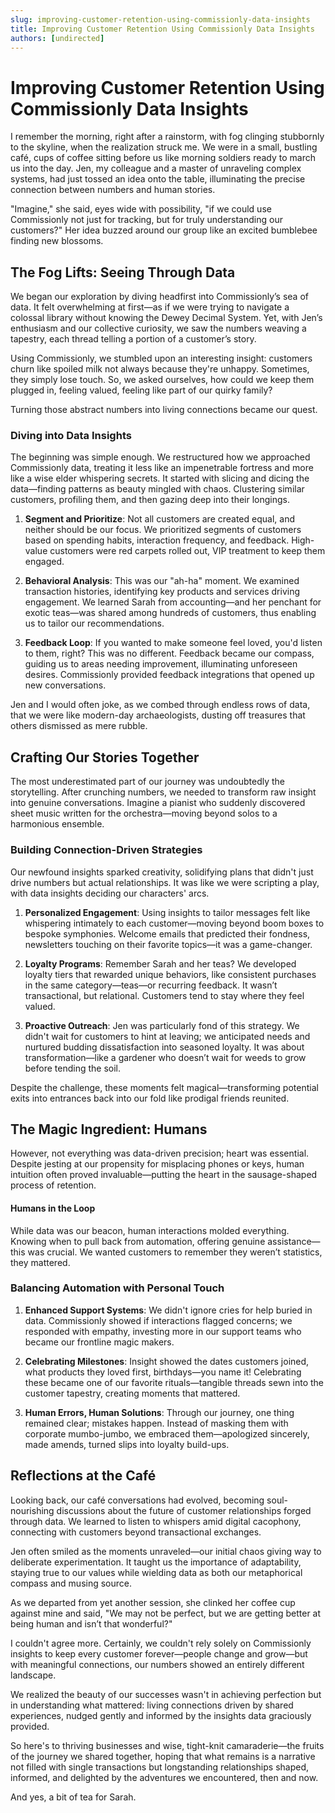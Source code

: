 ```yaml
---
slug: improving-customer-retention-using-commissionly-data-insights
title: Improving Customer Retention Using Commissionly Data Insights
authors: [undirected]
---
```



# Improving Customer Retention Using Commissionly Data Insights

I remember the morning, right after a rainstorm, with fog clinging stubbornly to the skyline, when the realization struck me. We were in a small, bustling café, cups of coffee sitting before us like morning soldiers ready to march us into the day. Jen, my colleague and a master of unraveling complex systems, had just tossed an idea onto the table, illuminating the precise connection between numbers and human stories.

"Imagine," she said, eyes wide with possibility, "if we could use Commissionly not just for tracking, but for truly understanding our customers?" Her idea buzzed around our group like an excited bumblebee finding new blossoms.

## The Fog Lifts: Seeing Through Data

We began our exploration by diving headfirst into Commissionly’s sea of data. It felt overwhelming at first—as if we were trying to navigate a colossal library without knowing the Dewey Decimal System. Yet, with Jen’s enthusiasm and our collective curiosity, we saw the numbers weaving a tapestry, each thread telling a portion of a customer’s story.

Using Commissionly, we stumbled upon an interesting insight: customers churn like spoiled milk not always because they're unhappy. Sometimes, they simply lose touch. So, we asked ourselves, how could we keep them plugged in, feeling valued, feeling like part of our quirky family?

Turning those abstract numbers into living connections became our quest.

### Diving into Data Insights

The beginning was simple enough. We restructured how we approached Commissionly data, treating it less like an impenetrable fortress and more like a wise elder whispering secrets. It started with slicing and dicing the data—finding patterns as beauty mingled with chaos. Clustering similar customers, profiling them, and then gazing deep into their longings.

1. **Segment and Prioritize**: Not all customers are created equal, and neither should be our focus. We prioritized segments of customers based on spending habits, interaction frequency, and feedback. High-value customers were red carpets rolled out, VIP treatment to keep them engaged.

2. **Behavioral Analysis**: This was our "ah-ha" moment. We examined transaction histories, identifying key products and services driving engagement. We learned Sarah from accounting—and her penchant for exotic teas—was shared among hundreds of customers, thus enabling us to tailor our recommendations. 

3. **Feedback Loop**: If you wanted to make someone feel loved, you'd listen to them, right? This was no different. Feedback became our compass, guiding us to areas needing improvement, illuminating unforeseen desires. Commissionly provided feedback integrations that opened up new conversations.

Jen and I would often joke, as we combed through endless rows of data, that we were like modern-day archaeologists, dusting off treasures that others dismissed as mere rubble.

## Crafting Our Stories Together

The most underestimated part of our journey was undoubtedly the storytelling. After crunching numbers, we needed to transform raw insight into genuine conversations. Imagine a pianist who suddenly discovered sheet music written for the orchestra—moving beyond solos to a harmonious ensemble.

### Building Connection-Driven Strategies

Our newfound insights sparked creativity, solidifying plans that didn't just drive numbers but actual relationships. It was like we were scripting a play, with data insights deciding our characters' arcs.

1. **Personalized Engagement**: Using insights to tailor messages felt like whispering intimately to each customer—moving beyond boom boxes to bespoke symphonies. Welcome emails that predicted their fondness, newsletters touching on their favorite topics—it was a game-changer.

2. **Loyalty Programs**: Remember Sarah and her teas? We developed loyalty tiers that rewarded unique behaviors, like consistent purchases in the same category—teas—or recurring feedback. It wasn’t transactional, but relational. Customers tend to stay where they feel valued.

3. **Proactive Outreach**: Jen was particularly fond of this strategy. We didn't wait for customers to hint at leaving; we anticipated needs and nurtured budding dissatisfaction into seasoned loyalty. It was about transformation—like a gardener who doesn’t wait for weeds to grow before tending the soil.

Despite the challenge, these moments felt magical—transforming potential exits into entrances back into our fold like prodigal friends reunited.

## The Magic Ingredient: Humans

However, not everything was data-driven precision; heart was essential. Despite jesting at our propensity for misplacing phones or keys, human intuition often proved invaluable—putting the heart in the sausage-shaped process of retention. 

 #### Humans in the Loop

While data was our beacon, human interactions molded everything. Knowing when to pull back from automation, offering genuine assistance—this was crucial. We wanted customers to remember they weren’t statistics, they mattered.

### Balancing Automation with Personal Touch

1. **Enhanced Support Systems**: We didn't ignore cries for help buried in data. Commissionly showed if interactions flagged concerns; we responded with empathy, investing more in our support teams who became our frontline magic makers.

2. **Celebrating Milestones**: Insight showed the dates customers joined, what products they loved first, birthdays—you name it! Celebrating these became one of our favorite rituals—tangible threads sewn into the customer tapestry, creating moments that mattered.

3. **Human Errors, Human Solutions**: Through our journey, one thing remained clear; mistakes happen. Instead of masking them with corporate mumbo-jumbo, we embraced them—apologized sincerely, made amends, turned slips into loyalty build-ups.

## Reflections at the Café

Looking back, our café conversations had evolved, becoming soul-nourishing discussions about the future of customer relationships forged through data. We learned to listen to whispers amid digital cacophony, connecting with customers beyond transactional exchanges.

Jen often smiled as the moments unraveled—our initial chaos giving way to deliberate experimentation. It taught us the importance of adaptability, staying true to our values while wielding data as both our metaphorical compass and musing source.

As we departed from yet another session, she clinked her coffee cup against mine and said, "We may not be perfect, but we are getting better at being human and isn’t that wonderful?" 

I couldn't agree more. Certainly, we couldn't rely solely on Commissionly insights to keep every customer forever—people change and grow—but with meaningful connections, our numbers showed an entirely different landscape.

We realized the beauty of our successes wasn't in achieving perfection but in understanding what mattered: living connections driven by shared experiences, nudged gently and informed by the insights data graciously provided.

So here's to thriving businesses and wise, tight-knit camaraderie—the fruits of the journey we shared together, hoping that what remains is a narrative not filled with single transactions but longstanding relationships shaped, informed, and delighted by the adventures we encountered, then and now.

And yes, a bit of tea for Sarah.